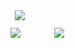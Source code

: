 <img src="https://github-profile-summary-cards.vercel.app/api/cards/profile-details?username=dchen5022&theme=monokai" style="margin-left:7px;margin-bottom:12px"/>
<div>
    <img src="https://github-profile-summary-cards.vercel.app/api/cards/repos-per-language?username=dchen5022&theme=monokai" style="margin-right:50px" />
    <img src="https://github-profile-summary-cards.vercel.app/api/cards/most-commit-language?username=dchen5022&theme=monokai" />
</div>
